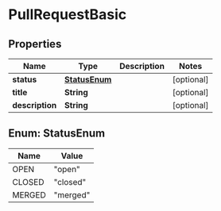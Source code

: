 

# PullRequestBasic


## Properties

| Name | Type | Description | Notes |
|------------ | ------------- | ------------- | -------------|
|**status** | [**StatusEnum**](#StatusEnum) |  |  [optional] |
|**title** | **String** |  |  [optional] |
|**description** | **String** |  |  [optional] |



## Enum: StatusEnum

| Name | Value |
|---- | -----|
| OPEN | &quot;open&quot; |
| CLOSED | &quot;closed&quot; |
| MERGED | &quot;merged&quot; |



